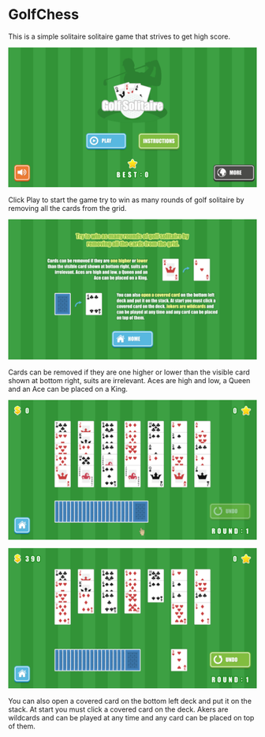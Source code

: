 # GolfChess

This is a simple solitaire solitaire game that strives to get high score.

![avatar](https://github.com/BitCodeIOS/GolfChess/blob/master/Image/1.png)

 Click Play to start the game try to win as many rounds of golf solitaire by removing all the cards from the grid.
 
![avatar](https://github.com/BitCodeIOS/GolfChess/blob/master/Image/2.png)

Cards can be removed if they are one higher or lower than the visible card shown at bottom right, suits are irrelevant. Aces are high and low, a Queen and an Ace can be placed on a King.

![avatar](https://github.com/BitCodeIOS/GolfChess/blob/master/Image/3.png)

![avatar](https://github.com/BitCodeIOS/GolfChess/blob/master/Image/4.png)

You can also open a covered card on the bottom left deck and put it on the stack. At start you must click a covered card on the deck. Akers are wildcards and can be played at any time and any card can be placed on top of them.

